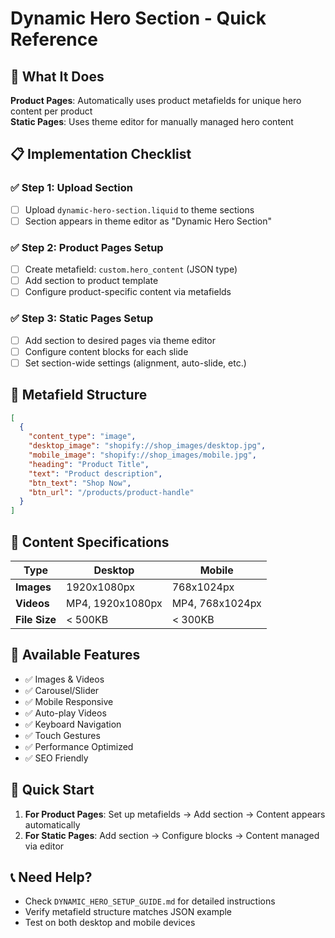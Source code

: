 # Dynamic Hero Section - Quick Reference

## 🎯 What It Does

**Product Pages**: Automatically uses product metafields for unique hero content per product  
**Static Pages**: Uses theme editor for manually managed hero content  

## 📋 Implementation Checklist

### ✅ Step 1: Upload Section
- [ ] Upload `dynamic-hero-section.liquid` to theme sections
- [ ] Section appears in theme editor as "Dynamic Hero Section"

### ✅ Step 2: Product Pages Setup
- [ ] Create metafield: `custom.hero_content` (JSON type)
- [ ] Add section to product template
- [ ] Configure product-specific content via metafields

### ✅ Step 3: Static Pages Setup
- [ ] Add section to desired pages via theme editor
- [ ] Configure content blocks for each slide
- [ ] Set section-wide settings (alignment, auto-slide, etc.)

## 🔧 Metafield Structure

```json
[
  {
    "content_type": "image",
    "desktop_image": "shopify://shop_images/desktop.jpg",
    "mobile_image": "shopify://shop_images/mobile.jpg",
    "heading": "Product Title",
    "text": "Product description",
    "btn_text": "Shop Now",
    "btn_url": "/products/product-handle"
  }
]
```

## 📱 Content Specifications

| Type | Desktop | Mobile |
|------|---------|--------|
| **Images** | 1920x1080px | 768x1024px |
| **Videos** | MP4, 1920x1080px | MP4, 768x1024px |
| **File Size** | < 500KB | < 300KB |

## 🎨 Available Features

- ✅ Images & Videos
- ✅ Carousel/Slider
- ✅ Mobile Responsive
- ✅ Auto-play Videos
- ✅ Keyboard Navigation
- ✅ Touch Gestures
- ✅ Performance Optimized
- ✅ SEO Friendly

## 🚀 Quick Start

1. **For Product Pages**: Set up metafields → Add section → Content appears automatically
2. **For Static Pages**: Add section → Configure blocks → Content managed via editor

## 📞 Need Help?

- Check `DYNAMIC_HERO_SETUP_GUIDE.md` for detailed instructions
- Verify metafield structure matches JSON example
- Test on both desktop and mobile devices 